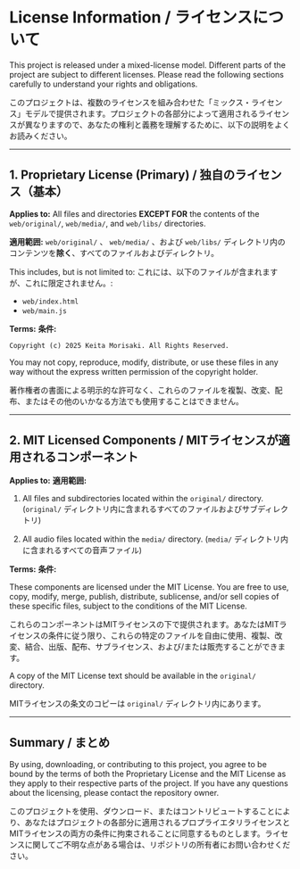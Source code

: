 # License Information / ライセンスについて

This project is released under a mixed-license model. Different parts of the project are subject to different licenses. Please read the following sections carefully to understand your rights and obligations.

このプロジェクトは、複数のライセンスを組み合わせた「ミックス・ライセンス」モデルで提供されます。プロジェクトの各部分によって適用されるライセンスが異なりますので、あなたの権利と義務を理解するために、以下の説明をよくお読みください。

-----

## 1\. Proprietary License (Primary) / 独自のライセンス（基本）

**Applies to:** All files and directories **EXCEPT FOR** the contents of the `web/original/`, `web/media/`, and `web/libs/` directories.

**適用範囲:** `web/original/` 、 `web/media/` 、および `web/libs/` ディレクトリ内のコンテンツを**除く**、すべてのファイルおよびディレクトリ。

This includes, but is not limited to:
これには、以下のファイルが含まれますが、これに限定されません。:

  * `web/index.html`
  * `web/main.js`

**Terms:**
**条件:**

```
Copyright (c) 2025 Keita Morisaki. All Rights Reserved.
```

You may not copy, reproduce, modify, distribute, or use these files in any way without the express written permission of the copyright holder.

著作権者の書面による明示的な許可なく、これらのファイルを複製、改変、配布、またはその他のいかなる方法でも使用することはできません。

-----

## 2\. MIT Licensed Components / MITライセンスが適用されるコンポーネント

**Applies to:**
**適用範囲:**

1.  All files and subdirectories located within the `original/` directory.
    (`original/` ディレクトリ内に含まれるすべてのファイルおよびサブディレクトリ)

2.  All audio files located within the `media/` directory.
    (`media/` ディレクトリ内に含まれるすべての音声ファイル)

**Terms:**
**条件:**

These components are licensed under the MIT License. You are free to use, copy, modify, merge, publish, distribute, sublicense, and/or sell copies of these specific files, subject to the conditions of the MIT License.

これらのコンポーネントはMITライセンスの下で提供されます。あなたはMITライセンスの条件に従う限り、これらの特定のファイルを自由に使用、複製、改変、結合、出版、配布、サブライセンス、および/または販売することができます。

A copy of the MIT License text should be available in the `original/` directory.

MITライセンスの条文のコピーは `original/` ディレクトリ内にあります。

-----

## Summary / まとめ

By using, downloading, or contributing to this project, you agree to be bound by the terms of both the Proprietary License and the MIT License as they apply to their respective parts of the project. If you have any questions about the licensing, please contact the repository owner.

このプロジェクトを使用、ダウンロード、またはコントリビュートすることにより、あなたはプロジェクトの各部分に適用されるプロプライエタリライセンスとMITライセンスの両方の条件に拘束されることに同意するものとします。ライセンスに関してご不明な点がある場合は、リポジトリの所有者にお問い合わせください。
